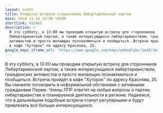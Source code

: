 ```yaml
---
layout: event
title: Открытая встреча сторонников Либертарианской партии
date: 2018-11-24 13:00 +0500
shortlink: 452465
description: >
  В эту субботу, в 13:00 мы проводим открытую встречу для сторонников
  Либертарианской партии, а также интересующихся либертарианством, гражданских
  активистов и просто желающих познакомиться и пообщаться. Встреча пройдёт
  в кафе "Хуторок" по адресу Краснова, 25.
google_maps_iframe_url: 'https://www.google.com/maps/embed?pb=!1m18!1m12!1m3!1d2989.5955629361597!2d56.24553108301219!3d58.005389687721994!2m3!1f0!2f0!3f0!3m2!1i1024!2i768!4f13.1!3m3!1m2!1s0x0%3A0x5ec5345ffe147e67!2sKhutorok!5e0!3m2!1sen!2s!4v1542724349911'
---
```


В эту субботу, в 13:00 мы проводим открытую встречу для сторонников
Либертарианской партии, а также интересующихся либертарианством,
гражданских активистов и просто желающих познакомиться и пообщаться.
Встреча пройдёт в кафе "Хуторок" по адресу Краснова, 25. Вы сможете
поговорить в неформальной обстановке с активными гражданами Перми.
Члены ЛПР ответят на любые вопросы о партии, либертарианстве и планируемой
деятельности в регионе. Надеемся, что в дальнейшем подобные встречи станут
регулярными и будут привлекать всё больше интересующихся.
